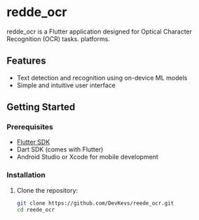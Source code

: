 # redde_ocr

redde_ocr is a Flutter application designed for Optical Character Recognition (OCR) tasks. platforms.

## Features

- Text detection and recognition using on-device ML models
- Simple and intuitive user interface

## Getting Started

### Prerequisites

- [Flutter SDK](https://flutter.dev/docs/get-started/install)
- Dart SDK (comes with Flutter)
- Android Studio or Xcode for mobile development

### Installation

1. Clone the repository:
   ```sh
   git clone https://github.com/DevKevs/reede_ocr.git
   cd reede_ocr
